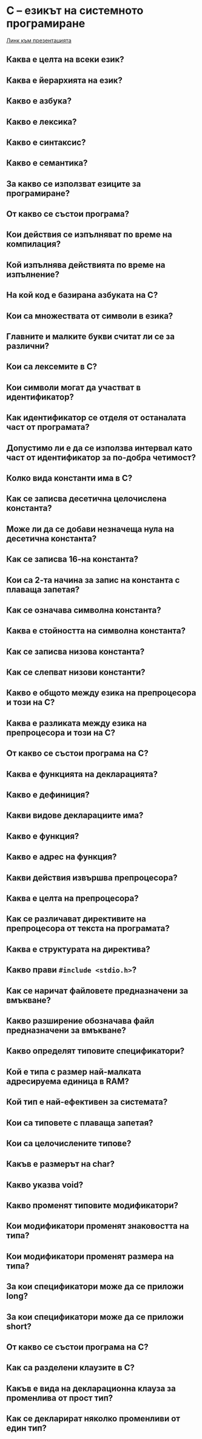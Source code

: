# C – езикът на системното програмиране

[Линк към презентацията](https://docs.google.com/presentation/d/10AxpPUM9MiRVJ96WAPnRogTDX-Vm8Ny2/edit?usp=sharing&ouid=101404069411555549635&rtpof=true&sd=true)

## Каква е целта на всеки език?

## Каква е йерархията на език?

## Какво е азбука?

## Какво е лексика?

## Какво е синтаксис?

## Какво е семантика?

## За какво се използват езиците за програмиране?

## От какво се състои програма?

## Кои действия се изпълняват по време на компилация?

## Кой изпълнява действията по време на изпълнение?

## На кой код е базирана азбуката на C?

## Кои са множествата от символи в езика?

## Главните и малките букви считат ли се за различни?

## Кои са лексемите в C?

## Кои символи могат да участват в идентификатор?

## Как идентификатор се отделя от останалата част от програмата?

## Допустимо ли е да се използва интервал като част от идентификатор за по-добра четимост?

## Колко вида константи има в C?

## Как се записва десетична целочислена константа?

## Може ли да се добави незначеща нула на десетична константа?

## Как се записва 16-на константа?

## Кои са 2-та начина за запис на константа с плаваща запетая?

## Как се означава символна константа?

## Каква е стойността на символна константа?

## Как се записва низова константа?

## Как се слепват низови константи?

## Какво е общото между езика на препроцесора и този на C?

## Каква е разликата между езика на препроцесора и този на C?

## От какво се състои програма на C?

## Каква е функцията на декларацията?

## Какво е дефиниция?

## Какви видове декларациите има?

## Какво е функция?

## Какво е адрес на функция?

## Какви действия извършва препроцесора?

## Каква е целта на препроцесора?

## Как се различават директивите на препроцесора от текста на програмата?

## Каква е структурата на директива?

## Какво прави `#include <stdio.h>`?

## Как се наричат файловете предназначени за вмъкване?

## Какво разширение обозначава файл предназначени за вмъкване?

## Какво определят типовите спецификатори?

## Кой е типа с размер най-малката адресируема единица в RAM?

## Кой тип е най-ефективен за системата?

## Кои са типовете с плаваща запетая?

## Кои са целочислените типове?

## Какъв е размерът на char?

## Какво указва void?

## Какво променят типовите модификатори?

## Кои модификатори променят знаковостта на типа?

## Кои модификатори променят размера на типа?

## За кои спецификатори може да се приложи long?

## За кои спецификатори може да се приложи short?

## От какво се състои програма на C?

## Как са разделени клаузите в C?

## Какъв е вида на декларациoнна клауза за променлива от прост тип?

## Как се декларират няколко променливи от един тип?

